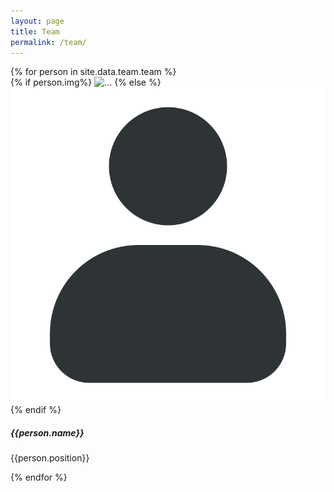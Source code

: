 ```yaml
---
layout: page
title: Team
permalink: /team/
---
```


<div class="row row-cols-2 row-cols-md-3 g-6">
{% for person in site.data.team.team %}
<div class = "col">
    <div class="card">
    {% if person.img%}
        <img src= "{{person.img}}" class="card-img-top rounded-circle" alt="...">
        {% else %}
        <img src="/assets/img/profiles/default.png" class="card-img-top">
    {% endif %}
    <div class="card-body">
        <h5 class="card-title">{{person.name}}</h5>
        <p class="card-text"> {{person.position}} </p>
    </div>
    </div>
</div>
{% endfor %}
</div>